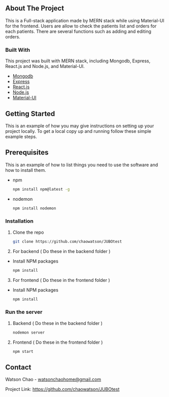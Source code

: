 ## About The Project


This is a Full-stack application made by MERN stack while using Material-UI for the frontend. Users are allow to check the patients list and orders for each patients. There are several functions such as adding and editing orders.




### Built With

This project was built with MERN stack, including Mongodb, Express, React.js and Node.js, and Material-UI.

* [Mongodb](https://www.mongodb.com)
* [Express](https://expressjs.com)
* [React.js](https://reactjs.org/)
* [Node.js](https://nodejs.org/)
* [Material-UI](https://mui.com/)


<!-- GETTING STARTED -->
## Getting Started

This is an example of how you may give instructions on setting up your project locally.
To get a local copy up and running follow these simple example steps.

## Prerequisites

This is an example of how to list things you need to use the software and how to install them.
* npm
  ```sh
  npm install npm@latest -g
  ```
* nodemon
  ```sh
  npm install nodemon
  ```

### Installation


1. Clone the repo
   ```sh
   git clone https://github.com/chaowatson/JUBOtest
   ```
2. For backend ( Do these in the backend folder )
* Install NPM packages
   ```sh
   npm install
   ```
3. For frontend ( Do these in the frontend folder )
* Install NPM packages
   ```sh
   npm install
   ```

### Run the server


1. Backend ( Do these in the backend folder )
   ```sh
   nodemon server
   ```

2. Frontend ( Do these in the frontend folder )
   ```sh
   npm start
   ```



<!-- CONTACT -->
## Contact

Watson Chao - watsonchaohome@gmail.com

Project Link: https://github.com/chaowatson/JUBOtest
